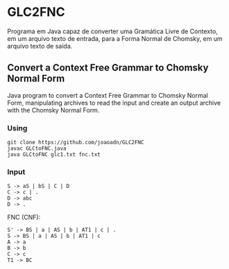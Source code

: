 # GLC2FNC

Programa em Java capaz de converter uma Gramática Livre de Contexto, em um arquivo texto de entrada, para a Forma Normal de Chomsky, em um arquivo texto de saída. 

## Convert a Context Free Grammar to Chomsky Normal Form

Java program to convert a Context Free Grammar to Chomsky Normal Form, manipulating archives to read the input and create an output archive with the Chomsky Normal Form.


### Using

```
git clone https://github.com/joaoadn/GLC2FNC
javac GLCtoFNC.java
java GLCtoFNC glc1.txt fnc.txt
```

### Input

```
S -> aS | bS | C | D
C -> c | .
D -> abc
D -> .

```

FNC (CNF):

```
S' -> BS | a | AS | b | AT1 | c | .
S -> BS | a | AS | b | AT1 | c
A -> a
B -> b
C -> c
T1 -> BC

```


